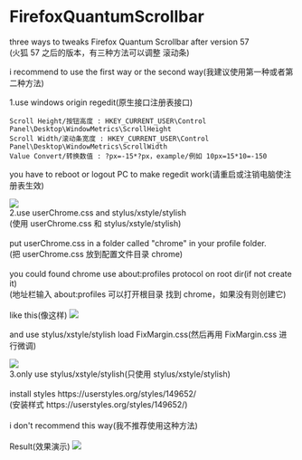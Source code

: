 # FirefoxQuantumScrollbar

three ways to tweaks Firefox Quantum Scrollbar after version 57<br>
(火狐 57 之后的版本，有三种方法可以调整 滚动条)

i recommend to use the first way or the second way(我建议使用第一种或者第二种方法)

1.use windows origin regedit(原生接口注册表接口)


    Scroll Height/按钮高度 : HKEY_CURRENT_USER\Control Panel\Desktop\WindowMetrics\ScrollHeight
    Scroll Width/滚动条宽度 : HKEY_CURRENT_USER\Control Panel\Desktop\WindowMetrics\ScrollWidth
    Value Convert/转换数值 : ?px=-15*?px，example/例如 10px=15*10=-150
    
you have to reboot or logout PC to make regedit work(请重启或注销电脑使注册表生效)

<img src=https://raw.githubusercontent.com/catcat520/FirefoxQuantumScrollbar/master/img/%E6%B3%A8%E5%86%8C%E8%A1%A8%E8%B0%83%E6%95%B4%E6%BB%9A%E5%8A%A8%E6%9D%A1.png>
<br>
2.use userChrome.css and stylus/xstyle/stylish<br>
(使用 userChrome.css 和 stylus/xstyle/stylish)<br><br>
put userChrome.css in a folder called "chrome" in your profile folder.<br>
(把 userChrome.css 放到配置文件目录 chrome)<br><br>
you could found chrome use about:profiles protocol on root dir(if not create it)<br>
(地址栏输入 about:profiles 可以打开根目录 找到 chrome，如果没有则创建它)<br><br>
like this(像这样)

<img src=https://raw.githubusercontent.com/catcat520/FirefoxQuantumScrollbar/master/img/userChrome.css.jpg>

and use stylus/xstyle/stylish load FixMargin.css(然后再用 FixMargin.css 进行微调)

<img src=https://raw.githubusercontent.com/catcat520/FirefoxQuantumScrollbar/master/img/stylus.jpg>

<br>
3.only use stylus/xstyle/stylish(只使用 stylus/xstyle/stylish)<br><br>
install styles https://userstyles.org/styles/149652/<br>
(安装样式 https://userstyles.org/styles/149652/)<br><br>
i don't recommend this way(我不推荐使用这种方法)<br><br>
Result(效果演示)

<img src=https://raw.githubusercontent.com/catcat520/FirefoxQuantumScrollbar/master/img/result.jpg>


